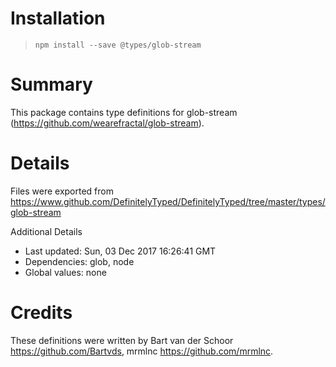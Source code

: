 # Installation
> `npm install --save @types/glob-stream`

# Summary
This package contains type definitions for glob-stream (https://github.com/wearefractal/glob-stream).

# Details
Files were exported from https://www.github.com/DefinitelyTyped/DefinitelyTyped/tree/master/types/glob-stream

Additional Details
 * Last updated: Sun, 03 Dec 2017 16:26:41 GMT
 * Dependencies: glob, node
 * Global values: none

# Credits
These definitions were written by Bart van der Schoor <https://github.com/Bartvds>, mrmlnc <https://github.com/mrmlnc>.
